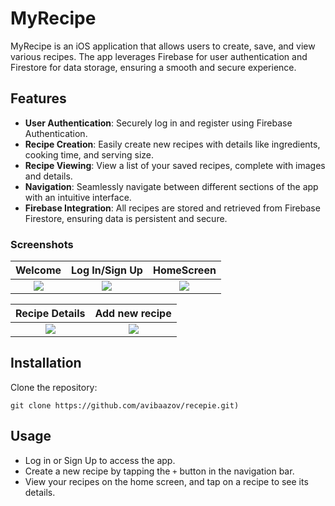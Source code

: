 # MyRecipe

MyRecipe is an iOS application that allows users to create, save, and view various recipes. The app leverages Firebase for user authentication and Firestore for data storage, ensuring a smooth and secure experience.

## Features

- **User Authentication**: Securely log in and register using Firebase Authentication.
- **Recipe Creation**: Easily create new recipes with details like ingredients, cooking time, and serving size.
- **Recipe Viewing**: View a list of your saved recipes, complete with images and details.
- **Navigation**: Seamlessly navigate between different sections of the app with an intuitive interface.
- **Firebase Integration**: All recipes are stored and retrieved from Firebase Firestore, ensuring data is persistent and secure.

### Screenshots

| Welcome | Log In/Sign Up  | HomeScreen |
|:-----------:|:-----------:|:----------:|
| ![](https://github.com/user-attachments/assets/41b61491-6be4-499b-922c-74328a38b94e) | ![](https://github.com/user-attachments/assets/6ee806b4-0c1c-4adc-8590-ff10169bf0cf) | ![](https://github.com/user-attachments/assets/4e1a0d27-35ef-45f2-b2c5-caea018bc10e) |

| Recipe Details | Add new recipe |
|:--------------:|:--------------:|
| ![](https://github.com/user-attachments/assets/ae0cd4ba-cde1-400a-bcb2-8ca83fd69efc) | ![](https://github.com/user-attachments/assets/d8ad1378-4659-45e6-97d0-cfcb78de3602) |



## Installation

 Clone the repository:

   ```
   git clone https://github.com/avibaazov/recepie.git)
```
## Usage

- Log in or Sign Up to access the app.
- Create a new recipe by tapping the `+` button in the navigation bar.
- View your recipes on the home screen, and tap on a recipe to see its details.
